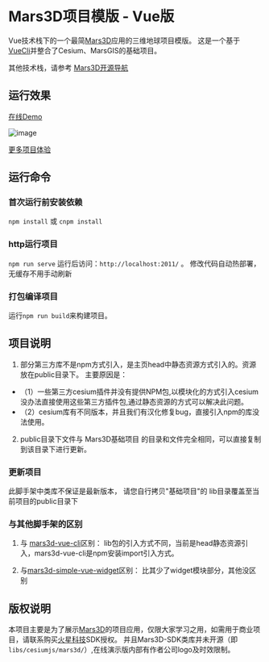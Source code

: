 # Mars3D项目模版 - Vue版
 Vue技术栈下的一个最简[Mars3D](http://cesium.marsgis.cn)应用的三维地球项目模版。
 这是一个基于 [VueCli](https://cli.vuejs.org/config/)并整合了Cesium、MarsGIS的基础项目。

 其他技术栈，请参考 [Mars3D开源导航](https://github.com/marsgis/MarsGIS-for-Cesium)
 
 


## 运行效果 
 [在线Demo](http://cesium.marsgis.cn/project/simple-es5/index.html)  

 ![image](http://cesium.marsgis.cn/project/img/simple-es5.jpg)
 
 [更多项目体验](http://cesium.marsgis.cn/project.html)

 
 

## 运行命令
 
### 首次运行前安装依赖
 `npm install` 或 `cnpm install`
 
### http运行项目
 `npm run serve`  运行后访问：`http://localhost:2011/`  。 修改代码自动热部署，无缓存不用手动刷新

### 打包编译项目
 运行`npm run build`来构建项目。 


## 项目说明
1. 部分第三方库不是npm方式引入，是主页head中静态资源方式引入的。资源放在public目录下。
 主要原因是：
*    （1）一些第三方cesium插件并没有提供NPM包,以模块化的方式引入cesium没办法直接使用这些第三方插件包,通过静态资源的方式可以解决此问题。
*    （2）cesium库有不同版本，并且我们有汉化修复bug，直接引入npm的库没法使用。
2. public目录下文件与 Mars3D基础项目 的目录和文件完全相同，可以直接复制到该目录下进行更新。
 
 
### 更新项目
 此脚手架中类库不保证是最新版本， 请您自行拷贝"基础项目"的 lib目录覆盖至当前项目的public目录下


### 与其他脚手架的区别
1. 与 [mars3d-vue-cli](https://github.com/marsgis/mars3d-vue-cli)区别：
  lib包的引入方式不同，当前是head静态资源引入，mars3d-vue-cli是npm安装import引入方式。

2. 与[mars3d-simple-vue-widget](https://github.com/marsgis/mars3d-simple-vue-widget)区别：
  比其少了widget模块部分，其他没区别


## 版权说明
  本项目主要是为了展示[Mars3D](http://cesium.marsgis.cn)的项目应用，仅限大家学习之用，如需用于商业项目，请联系购买[火星科技](http://cesium.marsgis.cn)SDK授权。
 并且Mars3D-SDK类库并未开源（即`libs/cesiumjs/mars3d/`）,在线演示版内部有作者公司logo及时效限制。